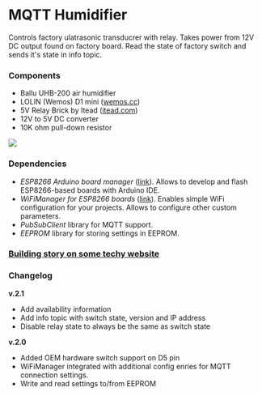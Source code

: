 # MQTT Humidifier

Controls factory ulatrasonic transducrer with relay. Takes power from 12V DC output found on factory board. Read the state of factory switch and sends it's state in info topic.

### Components
* Ballu UHB-200 air humidifier
* LOLIN (Wemos) D1 mini ([wemos.cc](https://www.wemos.cc/en/latest/d1/d1_mini.html))
* 5V Relay Brick by Itead ([itead.com](https://www.itead.cc/electronic-brick-5v-relay.html))
* 12V to 5V DC converter
* 10K ohm pull-down resistor

![](https://github.com/estevez-dev/edwin-home/raw/master/devices/humidifier_mqtt/humidifier_mqtt.png)

### Dependencies

* _ESP8266 Arduino board manager_ ([link](https://github.com/esp8266/Arduino)). Allows to develop and flash ESP8266-based boards with Arduino IDE. 
* _WiFiManager for ESP8266 boards_ ([link](https://github.com/tzapu/WiFiManager)). Enables simple WiFi configuration for your projects. Allows to configure other custom parameters.
* _PubSubClient_ library for MQTT support.
* _EEPROM_ library for storing settings in EEPROM.

### [Building story on some techy website](https://sometechy.website/how-to-make-wifi-enabled-smart-humidifier-from-a-regular-one)

### Changelog
**v.2.1**
* Add availability information
* Add info topic with switch state, version and IP address
* Disable relay state to always be the same as switch state

**v.2.0**
* Added OEM hardware switch support on D5 pin
* WiFiManager integrated with additional config enries for MQTT connection settings.
* Write and read settings to/from EEPROM
